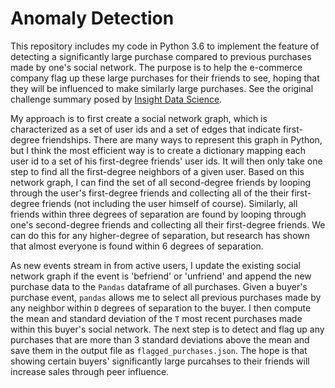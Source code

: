 # Anomaly Detection

This repository includes my code in Python 3.6 to implement the feature of detecting a significantly large purchase compared to previous  purchases made by one's social network. The purpose is to help the e-commerce company flag up these large purchases for their friends to see, hoping that they will be influenced to make similarly large purchases. See the original challenge summary posed by [Insight Data Science](https://github.com/InsightDataScience/anomaly_detection).

My approach is to first create a social network graph, which is characterized as a set of user ids and a set of edges that indicate first-degree friendships. There are many ways to represent this graph in Python, but I think the most efficient way is to create a dictionary mapping each user id to a set of his first-degree friends' user ids. It will then only take one step to find all the first-degree neighbors of a given user. Based on this network graph, I can find the set of all second-degree friends by looping through the user's first-degree friends and collecting all of the their first-degree friends (not including the user himself of course). Similarly, all friends within three degrees of separation are found by looping through one's second-degree friends and collecting all their first-degree friends. We can do this for any higher-degree of separation, but research has shown that almost everyone is found within 6 degrees of separation. 

As new events stream in from active users, I update the existing social network graph if the event is 'befriend' or 'unfriend' and append the new purchase data to the `Pandas` dataframe of all purchases. Given a buyer's purchase event, `pandas` allows me to select all previous purchases made by any neighbor within `D` degrees of separation to the buyer. I then compute the mean and standard deviation of the `T` most recent purchases made within this buyer's social network. The next step is to detect and flag up any purchases that are more than 3 standard deviations above the mean and save them in the output file as `flagged_purchases.json`. The hope is that showing certain buyers' significantly large purcahses to their friends will increase sales through peer influence. 
